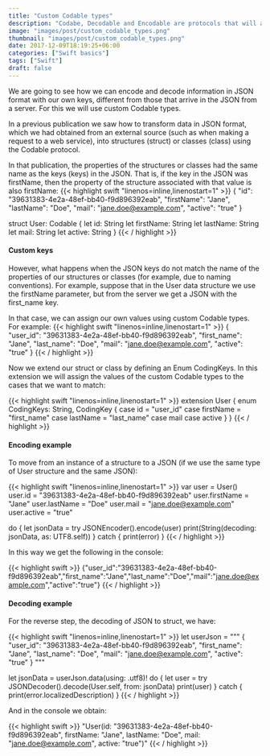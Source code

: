 ```yaml
---
title: "Custom Codable types"
description: "Codabe, Decodable and Encodable are protocols that will allow us to work easily with information in JSON format within our applications. Use Custom Keys to be able to modify the name of the JSON parameters."
image: "images/post/custom_codable_types.png"
thumbnail: "images/post/custom_codable_types.png"
date: 2017-12-09T18:19:25+06:00
categories: ["Swift basics"]
tags: ["Swift"]
draft: false
---
```

We are going to see how we can encode and decode information in JSON format with our own keys, different from those that arrive in the JSON from a server. For this we will use custom Codable types.

In a previous publication we saw how to transform data in JSON format, which we had obtained from an external source (such as when making a request to a web service), into structures (struct) or classes (class) using the Codable protocol.

In that publication, the properties of the structures or classes had the same name as the keys (keys) in the JSON. That is, if the key in the JSON was firstName, then the property of the structure associated with that value is also firstName:
{{< highlight swift "linenos=inline,linenostart=1" >}}
{
  "id": "39631383-4e2a-48ef-bb40-f9d896392eab",
  "firstName": "Jane",
  "lastName": "Doe",
  "mail": "jane.doe@example.com",
  "active": "true"
}

struct User: Codable {
  let id: String
  let firstName: String
  let lastName: String
  let mail: String
  let active: String
}
{{< / highlight >}}

#### Custom keys

However, what happens when the JSON keys do not match the name of the properties of our structures or classes (for example, due to naming conventions). For example, suppose that in the User data structure we use the firstName parameter, but from the server we get a JSON with the first_name key.

In that case, we can assign our own values ​​using custom Codable types. For example:
{{< highlight swift  "linenos=inline,linenostart=1" >}}
{
  "user_id": "39631383-4e2a-48ef-bb40-f9d896392eab",
  "first_name": "Jane",
  "last_name": "Doe",
  "mail": "jane.doe@example.com",
  "active": "true"
}
{{< / highlight >}}

Now we extend our struct or class by defining an Enum CodingKeys. In this extension we will assign the values ​​of the custom Codable types to the cases that we want to match:

{{< highlight swift  "linenos=inline,linenostart=1" >}}
extension User {
  enum CodingKeys: String, CodingKey {
    case id = "user_id"
    case firstName = "first_name"
    case lastName = "last_name"
    case mail
    case active
  }
}
{{< / highlight >}}

#### Encoding example

To move from an instance of a structure to a JSON (if we use the same type of User structure and the same JSON):

{{< highlight swift  "linenos=inline,linenostart=1" >}}
var user = User()
user.id = "39631383-4e2a-48ef-bb40-f9d896392eab"
user.firstName = "Jane"
user.lastName = "Doe"
user.mail = "jane.doe@example.com"
user.active = "true"

do {
    let jsonData = try JSONEncoder().encode(user)
    print(String(decoding: jsonData, as: UTF8.self))
} catch {
    print(error)
}
{{< / highlight >}}

In this way we get the following in the console:

{{< highlight swift >}}
{"user_id":"39631383-4e2a-48ef-bb40-f9d896392eab","first_name":"Jane","last_name":"Doe","mail":"jane.doe@example.com","active":"true"}
{{< / highlight >}}

#### Decoding example

For the reverse step, the decoding of JSON to struct, we have:

{{< highlight swift  "linenos=inline,linenostart=1" >}}
let userJson = """
{
  "user_id": "39631383-4e2a-48ef-bb40-f9d896392eab",
  "first_name": "Jane",
  "last_name": "Doe",
  "mail": "jane.doe@example.com",
  "active": "true"
}
"""

let jsonData = userJson.data(using: .utf8)!
do {
    let user = try JSONDecoder().decode(User.self, from: jsonData)
    print(user)
} catch {
    print(error.localizedDescription)
}
{{< / highlight >}}

And in the console we obtain:

{{< highlight swift >}}
"User(id: "39631383-4e2a-48ef-bb40-f9d896392eab", firstName: "Jane", lastName: "Doe", mail: "jane.doe@example.com", active: "true")"
{{< / highlight >}}
